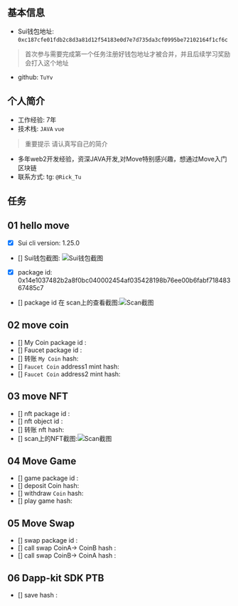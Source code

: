 ## 基本信息
- Sui钱包地址: `0xc187cfe01fdb2c8d3a81d12f54183e0d7e7d735da3cf0995be72102164f1cf6c`
> 首次参与需要完成第一个任务注册好钱包地址才被合并，并且后续学习奖励会打入这个地址
- github: `TuYv`

## 个人简介
- 工作经验: 7年
- 技术栈: `JAVA` `vue`
> 重要提示 请认真写自己的简介
- 多年web2开发经验，资深JAVA开发,对Move特别感兴趣，想通过Move入门区块链
- 联系方式: tg: `@Rick_Tu` 

## 任务

##   01 hello move  
- [x] Sui cli version: 1.25.0
- [] Sui钱包截图: ![Sui钱包截图](./images/你的图片地址)
- [x] package id: 0x14e1037482b2a8f0bc040002454af035428198b76ee00b6fabf71848367485c7
- [] package id 在 scan上的查看截图:![Scan截图](./images/你的图片地址)

##   02 move coin
- [] My Coin package id : 
- [] Faucet package id : 
- [] 转账 `My Coin` hash:
- [] `Faucet Coin` address1 mint hash:
- [] `Faucet Coin` address2 mint hash:

##   03 move NFT
- [] nft package id :
- [] nft object id : 
- [] 转账 nft  hash:
- [] scan上的NFT截图:![Scan截图](./images/你的图片地址)

##   04 Move Game
- [] game package id :
- [] deposit Coin hash:
- [] withdraw `Coin` hash:
- [] play game hash:

##   05 Move Swap
- [] swap package id :
- [] call swap CoinA-> CoinB  hash :
- [] call swap CoinB-> CoinA  hash :

##   06 Dapp-kit SDK PTB
- [] save hash :
